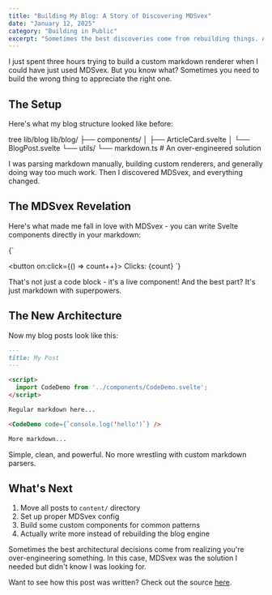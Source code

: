 ```yaml
---
title: "Building My Blog: A Story of Discovering MDSvex"
date: "January 12, 2025"
category: "Building in Public"
excerpt: "Sometimes the best discoveries come from rebuilding things. A story about over-engineering, finding MDSvex, and why technical documentation should be fun to write."
---
```


<script>
  import CodeDemo from '../../components/blocks/CodeDemo.svelte';
</script>

I just spent three hours trying to build a custom markdown renderer when I could have just used MDSvex. But you know what? Sometimes you need to build the wrong thing to appreciate the right one.

## The Setup

Here's what my blog structure looked like before:

<CodeDemo language="bash">
tree lib/blog
lib/blog/
├── components/
│   ├── ArticleCard.svelte
│   └── BlogPost.svelte
└── utils/
    └── markdown.ts  # An over-engineered solution
</CodeDemo>

I was parsing markdown manually, building custom renderers, and generally doing way too much work. Then I discovered MDSvex, and everything changed.

## The MDSvex Revelation

Here's what made me fall in love with MDSvex - you can write Svelte components directly in your markdown:

<CodeDemo language="svelte">
{`<script>
  let count = 0;
</script>

<button on:click={() => count++}>
  Clicks: {count}
</button>`}
</CodeDemo>

That's not just a code block - it's a live component! And the best part? It's just markdown with superpowers.

## The New Architecture

Now my blog posts look like this:

```markdown
---
title: My Post
---

<script>
  import CodeDemo from '../components/CodeDemo.svelte';
</script>

Regular markdown here...

<CodeDemo code={`console.log('hello')`} />

More markdown...
```

Simple, clean, and powerful. No more wrestling with custom markdown parsers.

## What's Next

1. Move all posts to `content/` directory
2. Set up proper MDSvex config
3. Build some custom components for common patterns
4. Actually write more instead of rebuilding the blog engine

Sometimes the best architectural decisions come from realizing you're over-engineering something. In this case, MDSvex was the solution I needed but didn't know I was looking for.

Want to see how this post was written? Check out the source [here](https://github.com/your-repo/blog/content/building-my-blog/index.md).